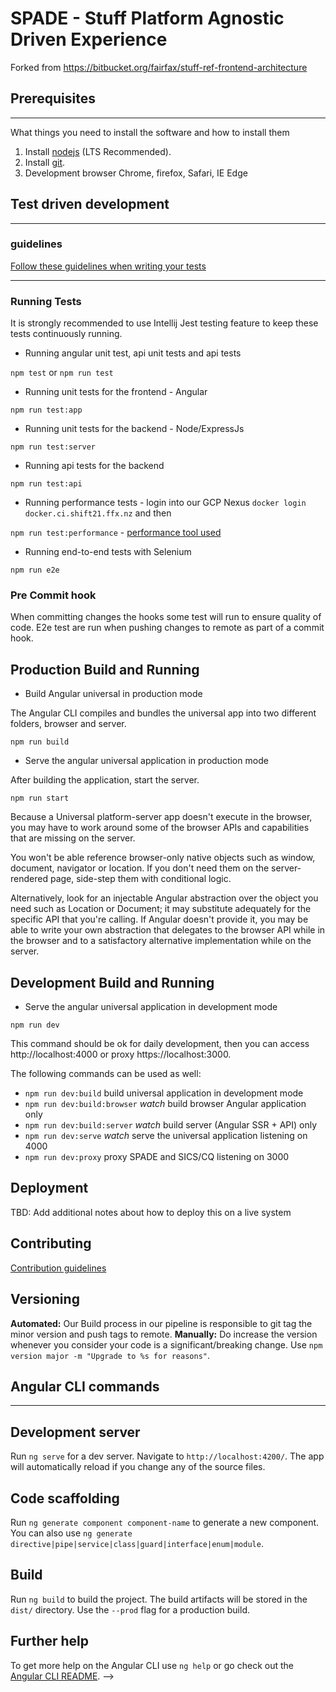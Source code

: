# SPADE - Stuff Platform Agnostic Driven Experience

Forked from https://bitbucket.org/fairfax/stuff-ref-frontend-architecture

## Prerequisites

---

What things you need to install the software and how to install them

1. Install [nodejs](https://nodejs.org/en/download/) (LTS Recommended).
2. Install [git](https://git-scm.com/downloads).
3. Development browser Chrome, firefox, Safari, IE Edge

## Test driven development

---

### guidelines

[Follow these guidelines when writing your tests](https://stuffnz.atlassian.net/wiki/spaces/DE/pages/659619848/SPADE+-+Test+pyramid)

---

### Running Tests

It is strongly recommended to use Intellij Jest testing feature to keep these tests continuously running.

- Running angular unit test, api unit tests and api tests

`npm test` or `npm run test`

- Running unit tests for the frontend - Angular

`npm run test:app`

- Running unit tests for the backend - Node/ExpressJs

`npm run test:server`

- Running api tests for the backend

`npm run test:api`

- Running performance tests - login into our GCP Nexus `docker login docker.ci.shift21.ffx.nz` and then

`npm run test:performance` -  [performance tool used](https://bitbucket.org/fairfax/stuff-yokohama-autocannon/src/master/) 

- Running end-to-end tests with Selenium

`npm run e2e`

### Pre Commit hook

When committing changes the hooks some test will run to ensure quality of code.
E2e test are run when pushing changes to remote as part of a commit hook.

## Production Build and Running

- Build Angular universal in production mode

The Angular CLI compiles and bundles the universal app into two different folders, browser and server.

```
npm run build
```

- Serve the angular universal application in production mode

After building the application, start the server.

```
npm run start
```

Because a Universal platform-server app doesn't execute in the browser, you may have to work around some of the browser APIs and capabilities that are missing on the server.

You won't be able reference browser-only native objects such as window, document, navigator or location. If you don't need them on the server-rendered page, side-step them with conditional logic.

Alternatively, look for an injectable Angular abstraction over the object you need such as Location or Document; it may substitute adequately for the specific API that you're calling. If Angular doesn't provide it, you may be able to write your own abstraction that delegates to the browser API while in the browser and to a satisfactory alternative implementation while on the server.

## Development Build and Running

- Serve the angular universal application in development mode

```
npm run dev
```

This command should be ok for daily development, then you can access http://localhost:4000 or proxy https://localhost:3000.

The following commands can be used as well:

- `npm run dev:build` build universal application in development mode
- `npm run dev:build:browser` _watch_ build browser Angular application only
- `npm run dev:build:server` _watch_ build server (Angular SSR + API) only
- `npm run dev:serve` _watch_ serve the universal application listening on 4000
- `npm run dev:proxy` proxy SPADE and SICS/CQ listening on 3000

## Deployment

TBD: Add additional notes about how to deploy this on a live system

## Contributing

[Contribution guidelines](https://stuffnz.atlassian.net/wiki/spaces/DE/pages/653230081/Experience+Frontend+Contribution)

## Versioning

**Automated:**
Our Build process in our pipeline is responsible to git tag the minor version and push tags to remote.
**Manually:**
Do increase the version whenever you consider your code is a significant/breaking change. Use `npm version major -m "Upgrade to %s for reasons"`.

## Angular CLI commands

---

## Development server

Run `ng serve` for a dev server. Navigate to `http://localhost:4200/`. The app will automatically reload if you change any of the source files.

## Code scaffolding

Run `ng generate component component-name` to generate a new component. You can also use `ng generate directive|pipe|service|class|guard|interface|enum|module`.

## Build

Run `ng build` to build the project. The build artifacts will be stored in the `dist/` directory. Use the `--prod` flag for a production build.

## Further help

To get more help on the Angular CLI use `ng help` or go check out the [Angular CLI README](https://github.com/angular/angular-cli/blob/master/README.md). -->
